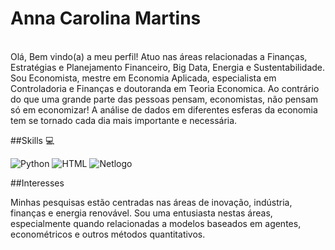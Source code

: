# Anna Carolina Martins
<br>
Olá, Bem vindo(a) a meu perfil! 
Atuo nas áreas relacionadas a Finanças, Estratégias e Planejamento Financeiro, Big Data, Energia e Sustentabilidade.
Sou Economista, mestre em Economia Aplicada, especialista em Controladoria e Finanças e doutoranda em Teoria Economica. 
Ao contrário do que uma grande parte das pessoas pensam, economistas, não pensam só em economizar! 
A análise de dados em diferentes esferas da economia tem se tornado cada dia mais importante e necessária.
<br>

 ##Skills 💻

![Python](https://img.shields.io/badge/Python-yellow)
![HTML](https://img.shields.io/badge/HTML-blue)
![Netlogo](https://img.shields.io/badge/Netlogo-red?)
<br>

##Interesses

Minhas pesquisas estão centradas nas áreas de inovação, indústria, finanças e energia renovável. Sou uma entusiasta nestas áreas, especialmente quando relacionadas a modelos baseados em agentes, econométricos e outros métodos quantitativos.

<br>
